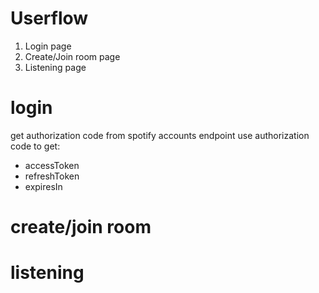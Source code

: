 # Userflow
1. Login page
2. Create/Join room page
3. Listening page

# login
get authorization code from spotify accounts endpoint
use authorization code to get:
- accessToken
- refreshToken
- expiresIn
# create/join room

# listening